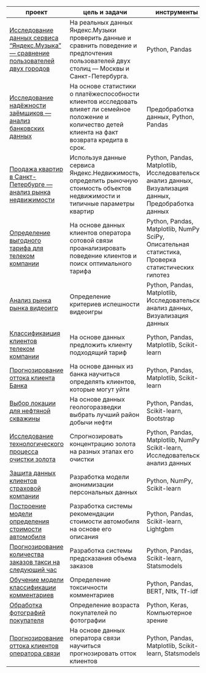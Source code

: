 | проект | цель и задачи | инструменты | 
| --- | --- | --- |
| [Исследование данных сервиса “Яндекс.Музыка” — сравнение пользователей двух городов](https://github.com/Alloshchilov/Yandex-practikum/blob/main/Project_01_music/Project_01_music.ipynb) | На реальных данных Яндекс.Музыки проверить данные и сравнить поведение и предпочтения пользователей двух столиц — Москвы и Санкт-Петербурга. | Python, Pandas |  
| [Исследование надёжности заёмщиков — анализ банковских данных](https://github.com/Alloshchilov/Yandex-practikum/blob/main/Project_02_credit/Project_02_credit.ipynb)  | На основе статистики о платёжеспособности клиентов исследовать влияет ли семейное положение и количество детей клиента на факт возврата кредита в срок. | Предобработка данных, Python, Pandas |
| [Продажа квартир в Санкт-Петербурге — анализ рынка недвижимости](https://github.com/Alloshchilov/Yandex-practikum/blob/main/Project_03_flat/Project_03_flat.ipynb) | Используя данные сервиса Яндекс.Недвижимость, определить рыночную стоимость объектов недвижимости и типичные параметры квартир | Python, Pandas, Matplotlib, Исследовательский анализ данных, Визуализация данных, Предобработка данных |
[Определение выгодного тарифа для телеком компании](https://github.com/Alloshchilov/Yandex-practikum/blob/main/Project_04_telecom/Project_04_telecom.ipynb) | На основе данных клиентов оператора сотовой связи проанализировать поведение клиентов и поиск оптимального тарифа | Python, Pandas, Matplotlib, NumPy, SciPy, Описательная статистика, Проверка статистических гипотез |
| [Анализ рынка рынка видеоигр](https://github.com/Alloshchilov/Yandex-practikum/blob/main/Project_05_games/Project_05_games.ipynb) | Определение критериев испешности видеоигры | Python, Pandas, Matplotlib, Исследовательский анализ данных, Визуализация данных | 
[Классификаиция клиентов телеком компании](https://github.com/Alloshchilov/Yandex-practikum/blob/main/Project_06_tariff/Project_06_tariff.ipynb) | На основе данных предложить клиенту подходящий тариф | Python, Pandas, Matplotlib, Scikit-learn |
[Прогнозирование оттока клиента Банка](https://github.com/Alloshchilov/Yandex-practikum/blob/main/Project_07_bank/Project_07_bank.ipynb) | На основе данных из банка научиться определять клиентов, которые могут уйти | Python, Pandas, Matplotlib, Scikit-learn | 
[Выбор локации для нефтяной скважины](https://github.com/Alloshchilov/Yandex-practikum/blob/main/Project_08_oil.ipynb/Project_08_oil.ipynb) | На основе данных геологоразведки выбрать  лучший район добычи нефти | Python, Pandas, Scikit-learn, Bootstrap |  
[Исследование технологического процесса очистки золота](https://github.com/Alloshchilov/Yandex-practikum/blob/main/Project_09_gold/Project_09_gold.ipynb) | Спрогнозировать концентрацию золота на разных этапах его очистки | Python, Pandas, Matplotlib, NumPy, Scikit-learn, Исследовательский анализ данных |  
[Защита данных клиентов страховой компании](https://github.com/Alloshchilov/Yandex-practikum/blob/main/Project_10_pers_data/Project_10_pers_data.ipynb) | Разработка модели анонимизации персональных данных | Python, NumPy, Scikit-learn |  
[Построение модели определения стоимости автомобиля](https://github.com/Alloshchilov/Yandex-practikum/blob/main/Project_11_cars/Project_11_cars_.ipynb) | Разработка системы рекомендации стоимости автомобиля на основе его описания | Python, Pandas, Scikit-learn, Lightgbm |  
[Прогнозирование количества заказов такси на следующий час](https://github.com/Alloshchilov/Yandex-practikum/blob/main/Project_12_taxi/Project_12_taxi.ipynb) | Разработка системы предсказания объема заказов | Python, Pandas, Scikit-learn, Statsmodels |  
[Обучение модели классификации комментариев](https://github.com/Alloshchilov/Yandex-practikum/blob/main/Project_13_Wikishop_BERT/Project_13_Wikishop_BERT.ipynb) | Определение токсичности комментариев | Python, Pandas, BERT, Nltk, Tf-idf |  
[Обработка фотографий покупателя](https://github.com/Alloshchilov/Yandex-practikum/blob/main/Project_14_photo_age/Project_14_photo_age.ipynb) | Определение возраста покупателей по фотографии | Python, Keras, Компьютерное зрение |  
[Прогнозирование оттока клиентов оператора связи](https://github.com/Alloshchilov/Yandex-practikum/blob/main/Project_15_final/Project_15_final.ipynb) | На основе данных оператора связи научиться прогнозировать отток клиентов | Python, Pandas, Matplotlib, Scikit-learn, Statsmodels |  
